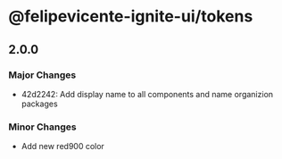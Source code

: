 # @felipevicente-ignite-ui/tokens

## 2.0.0

### Major Changes

- 42d2242: Add display name to all components and name organizion packages

### Minor Changes

- Add new red900 color
